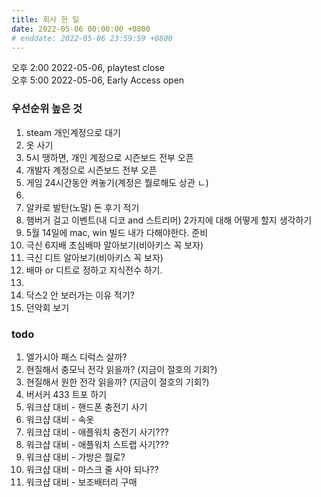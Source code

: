 ```yaml
---
title: 회사 한 일
date: 2022-05-06 00:00:00 +0800
# enddate: 2022-05-06 23:59:59 +0800
---
```


오후 2:00 2022-05-06, playtest close  
오후 5:00 2022-05-06, Early Access open

### 우선순위 높은 것
1. steam 개인계정으로 대기
2. 옷 사기
3. 5시 땡하면, 개인 계정으로 시즌보드 전부 오픈
4. 개발자 계정으로 시즌보드 전부 오픈
5. 게임 24시간동안 켜놓기(계정은 뭘로해도 상관 ㄴ)
6. 　
7. 알카로 발탄(노말) 돈 후기 적기
8. 햄버거 걸고 이벤트(내 디코 and 스트리머) 2가지에 대해 어떻게 할지 생각하기
9. 5월 14일에 mac, win 빌드 내가 다해야한다. 준비
10. 극신 6지배 초심배마 알아보기(비아키스 꼭 보자)
11. 극신 디트 알아보기(비아키스 꼭 보자)
12. 배마 or 디트로 정하고 지식전수 하기.
13. 　
14. 닥스2 안 보러가는 이유 적기?
15. 던악회 보기

### todo
1. 엘가시아 패스 디럭스 살까?
2. 현질해서 충모닉 전각 읽을까? (지금이 절호의 기회?)
3. 현질해서 원한 전각 읽을까? (지금이 절호의 기회?)
4. 버서커 433 트포 하기
5. 워크샵 대비 - 핸드폰 충전기 사기
6. 워크샵 대비 - 속옷
7. 워크샵 대비 - 애플워치 충전기 사기???
8. 워크샵 대비 - 애플워치 스트랩 사기???
9. 워크샵 대비 - 가방은 뭘로?
10. 워크샵 대비 - 마스크 줄 사야 되나??
11. 워크샵 대비 - 보조배터리 구매
